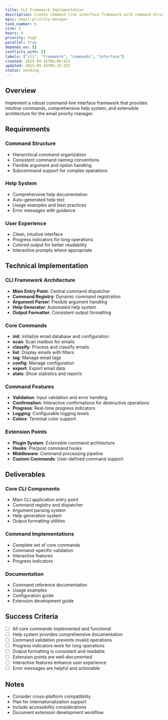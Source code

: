 ```yaml
---
title: CLI Framework Implementation
description: Create command-line interface framework with command structure and help system
epic: email-priority-manager
task_number: 6
size: S
hours: 8
priority: high
parallel: true
depends_on: []
conflicts_with: []
labels: ["cli", "framework", "commands", "interface"]
created: 2025-09-16T06:08:45Z
updated: 2025-09-16T06:32:32Z
status: pending
---
```


## Overview

Implement a robust command-line interface framework that provides intuitive commands, comprehensive help system, and extensible architecture for the email priority manager.

## Requirements

### Command Structure
- Hierarchical command organization
- Consistent command naming conventions
- Flexible argument and option handling
- Subcommand support for complex operations

### Help System
- Comprehensive help documentation
- Auto-generated help text
- Usage examples and best practices
- Error messages with guidance

### User Experience
- Clean, intuitive interface
- Progress indicators for long operations
- Colored output for better readability
- Interactive prompts where appropriate

## Technical Implementation

### CLI Framework Architecture
- **Main Entry Point**: Central command dispatcher
- **Command Registry**: Dynamic command registration
- **Argument Parser**: Flexible argument handling
- **Help Generator**: Automated help system
- **Output Formatter**: Consistent output formatting

### Core Commands
- **init**: Initialize email database and configuration
- **scan**: Scan mailbox for emails
- **classify**: Process and classify emails
- **list**: Display emails with filters
- **tag**: Manage email tags
- **config**: Manage configuration
- **export**: Export email data
- **stats**: Show statistics and reports

### Command Features
- **Validation**: Input validation and error handling
- **Confirmation**: Interactive confirmations for destructive operations
- **Progress**: Real-time progress indicators
- **Logging**: Configurable logging levels
- **Colors**: Terminal color support

### Extension Points
- **Plugin System**: Extensible command architecture
- **Hooks**: Pre/post command hooks
- **Middleware**: Command processing pipeline
- **Custom Commands**: User-defined command support

## Deliverables

### Core CLI Components
- Main CLI application entry point
- Command registry and dispatcher
- Argument parsing system
- Help generation system
- Output formatting utilities

### Command Implementations
- Complete set of core commands
- Command-specific validation
- Interactive features
- Progress indicators

### Documentation
- Command reference documentation
- Usage examples
- Configuration guide
- Extension development guide

## Success Criteria

- [ ] All core commands implemented and functional
- [ ] Help system provides comprehensive documentation
- [ ] Command validation prevents invalid operations
- [ ] Progress indicators work for long operations
- [ ] Output formatting is consistent and readable
- [ ] Extension points are well-documented
- [ ] Interactive features enhance user experience
- [ ] Error messages are helpful and actionable

## Notes

- Consider cross-platform compatibility
- Plan for internationalization support
- Include accessibility considerations
- Document extension development workflow
